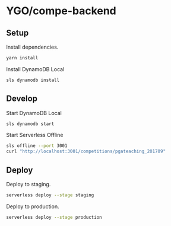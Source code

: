 # YGO/compe-backend

## Setup

Install dependencies.
```bash
yarn install
```

Install DynamoDB Local 
```bash
sls dynamodb install
```

## Develop

Start DynamoDB Local
```bash
sls dynamodb start
```

Start Serverless Offline
```bash
sls offline --port 3001
curl "http://localhost:3001/competitions/pgateaching_201709"
```

## Deploy

Deploy to staging.
```bash
serverless deploy --stage staging
```

Deploy to production.
```bash
serverless deploy --stage production
```

